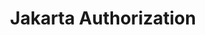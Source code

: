 ---
title: "Jakarta Authorization"
summary: "Jakarta Authorization defines a low-level SPI for authorization modules, which are repositories of permissions 
facilitating subject based security by determining whether a given subject has a given permission, and algorithms
to transform security constraints for specific containers (such as Jakarta Servlet or Jakarta Enterprise Beans) into 
these permissions."
project_id: "ee4j.jacc"
---